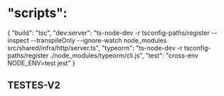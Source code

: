 # "scripts":
  {
    "build": "tsc",
    "dev:server": "ts-node-dev -r tsconfig-paths/register --inspect --transpileOnly --ignore-watch node_modules src/shared/infra/http/server.ts",
    "typeorm": "ts-node-dev  -r tsconfig-paths/register ./node_modules/typeorm/cli.js",
    "test": "cross-env NODE_ENV=test jest"
  }

## TESTES-V2

